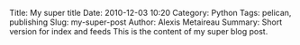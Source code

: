 Title: My super title
Date: 2010-12-03 10:20
Category: Python
Tags: pelican, publishing
Slug: my-super-post
Author: Alexis Metaireau
Summary: Short version for index and feeds
This is the content of my super blog post.